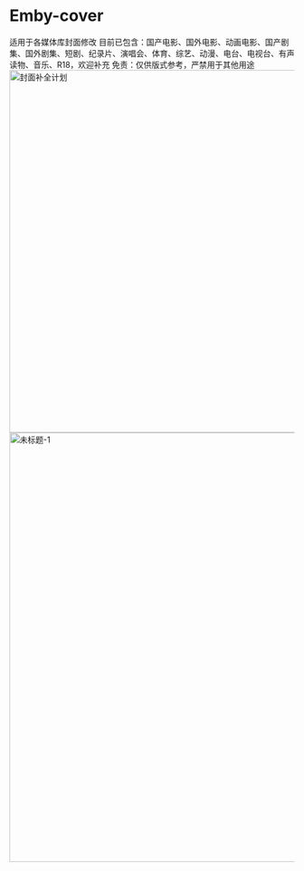 # Emby-cover
适用于各媒体库封面修改
目前已包含：国产电影、国外电影、动画电影、国产剧集、国外剧集、短剧、纪录片、演唱会、体育、综艺、动漫、电台、电视台、有声读物、音乐、R18，欢迎补充
免责：仅供版式参考，严禁用于其他用途
<img width="1280" height="640" alt="封面补全计划" src="https://github.com/user-attachments/assets/804664b5-1c10-41ef-ad67-7edb36ea25a2" />
<img width="1409" height="758" alt="未标题-1" src="https://github.com/user-attachments/assets/5dc1745c-35e9-47f3-a841-cefed2eded59" />


